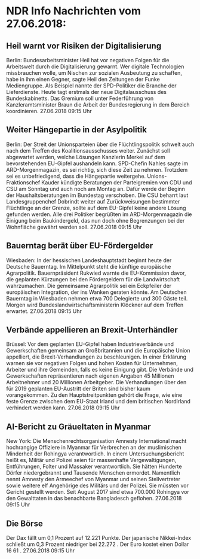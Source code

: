 # NDR Info Nachrichten vom 27.06.2018:


## Heil warnt vor Risiken der Digitalisierung
Berlin: 	Bundesarbeitsminister Heil hat vor negativen Folgen für die Arbeitswelt durch die Digitalisierung gewarnt. Wer digitale Technologien missbrauchen wolle, um Nischen zur sozialen Ausbeutung zu schaffen, habe in ihm einen Gegner, sagte Heil den Zeitungen der Funke Mediengruppe. Als Beispiel nannte der SPD-Politiker die Branche der Lieferdienste. Heute tagt erstmals der neue Digitalausschuss des Bundeskabinetts. Das Gremium soll unter Federführung von Kanzleramtsminister Braun die Arbeit der Bundesregierung in dem Bereich koordinieren. 27.06.2018 09:15 Uhr 

## Weiter Hängepartie in der Asylpolitik
Berlin: Der Streit der Unionsparteien über die Flüchtlingspolitik schwelt auch nach dem Treffen des Koalitionsausschusses weiter. Zunächst soll abgewartet werden, welche Lösungen Kanzlerin Merkel auf dem bevorstehenden EU-Gipfel aushandeln kann. SPD-Chefin Nahles sagte im ARD-Morgenmagazin, es sei richtig, sich diese Zeit zu nehmen. Trotzdem sei es unbefriedigend, dass die Hängepartie weitergehe. Unions-Fraktionschef Kauder kündigte Beratungen der Parteigremien von CDU und CSU am Sonntag und auch noch am Montag an. Dafür werde der Beginn der Haushaltsberatungen im Bundestag verschoben. Die CSU beharrt laut Landesgruppenchef Dobrindt weiter auf Zurückweisungen bestimmter Flüchtlinge an der Grenze, sollte auf dem EU-Gipfel keine andere Lösung gefunden werden. Alle drei Politiker begrüßten im ARD-Morgenmagazin die Einigung beim Baukindergeld, das nun doch ohne Begrenzungen bei der Wohnfläche gewährt werden soll. 27.06.2018 09:15 Uhr 

## Bauerntag berät über EU-Fördergelder
Wiesbaden: In der hessischen Landeshauptstadt beginnt heute der Deutsche Bauerntag. Im Mittelpunkt steht die künftige europäische Agrarpolitik. Bauernpräsident Rukwied warnte die EU-Kommission davor, die geplanten Kürzungen bei den Fördergeldern für die Landwirtschaft wahrzumachen. Die gemeinsame Agrarpolitik sei ein Eckpfeiler der europäischen Integration, der ins Wanken geraten könnte. Am Deutschen Bauerntag in Wiesbaden nehmen etwa 700 Delegierte und 300 Gäste teil. Morgen wird Bundeslandwirtschaftsministerin Klöckner auf dem Treffen erwartet. 27.06.2018 09:15 Uhr 

## Verbände appellieren an Brexit-Unterhändler
Brüssel: Vor dem geplanten EU-Gipfel haben Industrieverbände und Gewerkschaften gemeinsam an Großbritannien und die Europäische Union appelliert, die Brexit-Verhandlungen zu beschleunigen. In einer Erklärung warnen sie vor negativen Folgen und hohen Kosten für Unternehmen, Arbeiter und ihre Gemeinden, falls es keine Einigung gibt. Die Verbände und Gewerkschaften repräsentieren nach eigenen Angaben 45 Millionen Arbeitnehmer und 20 Millionen Arbeitgeber. Die Verhandlungen über den für 2019 geplanten EU-Austritt der Briten sind bisher kaum vorangekommen. Zu den Hauptstreitpunkten gehört die Frage, wie eine feste Grenze zwischen dem EU-Staat Irland und dem britischen Nordirland verhindert werden kann. 27.06.2018 09:15 Uhr 

## AI-Bericht zu Gräueltaten in Myanmar
New York: Die Menschenrechtsorganisation Amnesty International macht hochrangige Offiziere in Myanmar für Verbrechen an der muslimischen Minderheit der Rohingya verantwortlich. In einem Untersuchungsbericht heißt es, Militär und Polizei seien für massenhafte Vergewaltigungen, Entführungen, Folter und Massaker verantwortlich. Sie hätten Hunderte Dörfer niedergebrannt und Tausende Menschen ermordet. Namentlich nennt Amnesty den Armeechef von Myanmar und seinen Stellvertreter sowie weitere elf Angehörige des Militärs und der Polizei. Sie müssten vor Gericht gestellt werden. Seit August 2017 sind etwa 700.000 Rohingya vor den Gewalttaten in das benachbarte Bangladesch geflohen. 27.06.2018 09:15 Uhr 

## Die Börse
Der Dax fällt um  0,1  Prozent auf  12.221  Punkte. Der japanische Nikkei-Index schließt um  0,3  Prozent niedriger bei  22.272 . Der Euro kostet einen Dollar  16 61 . 27.06.2018 09:15 Uhr 
